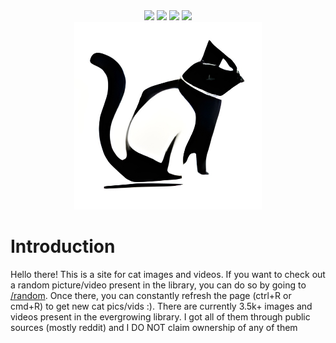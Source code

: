 <div align='center'>
   <!-- Thank you coloors.co! -->

   <!-- <img src="https://img.shields.io/github/stars/msr8/catapi?color=ffa69e&labelColor=302D41&style=for-the-badge">
   <img src="https://img.shields.io/uptimerobot/status/m792645083-050128667ad71997c3ca9a4d?color=faf3dd&labelColor=302D41&style=for-the-badge"/>
   <img src="https://img.shields.io/github/last-commit/msr8/markify?color=b8f2e6&labelColor=302D41&style=for-the-badge">   
   <img src="https://img.shields.io/github/issues/msr8/markify?color=aed9e0&labelColor=302D41&style=for-the-badge"> -->

   <img src="https://img.shields.io/github/stars/msr8/catapi?color=ef476f&labelColor=302D41&style=for-the-badge">
   <img src="https://img.shields.io/uptimerobot/status/m792645083-050128667ad71997c3ca9a4d?color=ffd166&labelColor=302D41&style=for-the-badge"/>
   <img src="https://img.shields.io/github/last-commit/msr8/markify?color=06d6a0&labelColor=302D41&style=for-the-badge">   
   <img src="https://img.shields.io/github/issues/msr8/markify?color=118ab2&labelColor=302D41&style=for-the-badge">

   <br>

   <!-- [ ![img](./static/logo.png) ](https://apiofcats.xyz) -->
   <img src='./static/logo.png' alt='apiofcats.xyz' width=300>

</div>



# Introduction

Hello there! This is a site for cat images and videos.
If you want to check out a random picture/video present in the library, you can do so by going to [/random](https://apiofcats.xyz/random). Once there, you can constantly refresh the page (ctrl+R or cmd+R) to get new cat pics/vids :). There are currently 3.5k+ images and videos present in the evergrowing library. I got all of them through public sources (mostly reddit) and I DO NOT claim ownership of any of them


